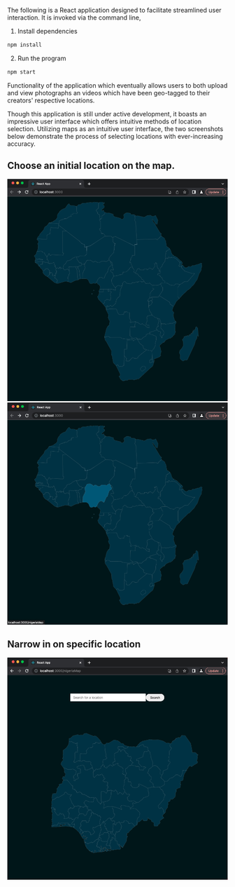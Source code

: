 The following is a React application designed to facilitate streamlined user interaction. It is invoked via the command line,

1. Install dependencies
```bash
npm install 
```
2. Run the program
```bash
npm start
```
Functionality of the application which eventually allows users to both upload and view photographs an videos which have been geo-tagged to their creators' respective locations. 

Though this application is still under active development, it boasts an impressive user interface which offers intuitive methods of location selection. Utilizing maps as an intuitive user interface, the two screenshots below demonstrate the process of selecting locations with ever-increasing accuracy. 

## Choose an initial location on the map.

![maps](./map1.png)
![maps](./map2.png)

## Narrow in on specific location

![maps](./map3.png) 

